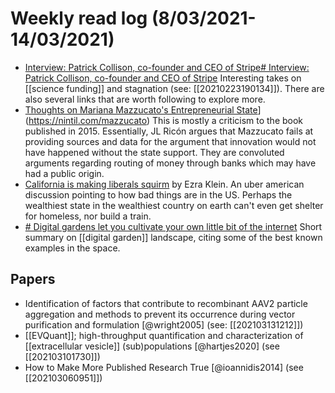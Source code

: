 # Weekly read log (8/03/2021-14/03/2021)
- [Interview: Patrick Collison, co-founder and CEO of Stripe# Interview: Patrick Collison, co-founder and CEO of Stripe](https://noahpinion.substack.com/p/interview-patrick-collison-co-founder)
    Interesting takes on [[science funding]] and stagnation (see: [[20210223190134]]). There are also several links that are worth following to explore more.  
- [Thoughts on Mariana Mazzucato's Entrepreneurial State](https://nintil.com/mazzucato)](https://nintil.com/mazzucato)
    This is mostly a criticism to the book published in 2015. Essentially, JL Ricón argues that Mazzucato fails at providing sources and data for the argument that innovation would not have happened without the state support. They are convoluted arguments regarding routing of money through banks which may have had a public origin. 
- [California is making liberals squirm](https://www.nytimes.com/2021/02/11/opinion/california-san-francisco-schools.html) by Ezra Klein. An uber american discussion pointing to how bad things are in the US. Perhaps the wealthiest state in the wealthiest country on earth can't even get shelter for homeless, nor build a train. 
- [# Digital gardens let you cultivate your own little bit of the internet](https://www.technologyreview.com/2020/09/03/1007716/digital-gardens-let-you-cultivate-your-own-little-bit-of-the-internet/) Short summary on [[digital garden]] landscape, citing some of the best known examples in the space. 

## Papers
- Identification of factors that contribute to recombinant AAV2 particle aggregation and methods to prevent its occurrence during vector purification and formulation [@wright2005] (see: [[202103131212]])
- [[EVQuant]]; high-throughput quantification and characterization of [[extracellular vesicle]] (sub)populations [@hartjes2020] (see [[202103101730]])
- How to Make More Published Research True [@ioannidis2014] (see [[202103060951]])